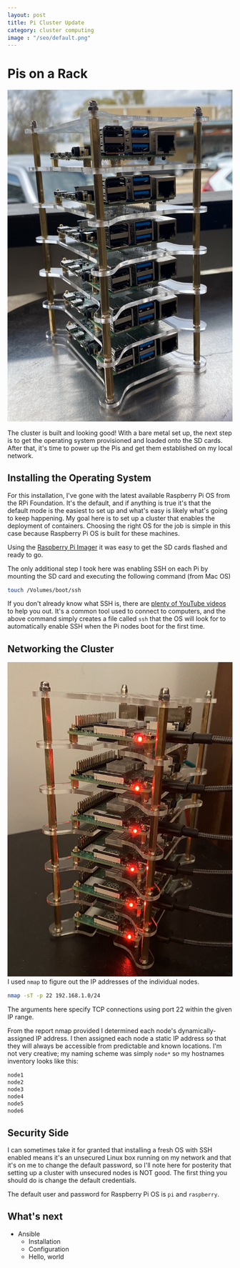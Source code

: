 ```yaml
---
layout: post
title: Pi Cluster Update
category: cluster computing
image : "/seo/default.png"
---
```

# Pis on a Rack

![photo of bare metal pi cluster](/img/pi-cluster-bare-metal.png)

The cluster is built and looking good! With a bare metal set up, the next step is to get the operating system provisioned and loaded onto the SD cards. After that, it's time to power up the Pis and get them established on my local network.

## Installing the Operating System

For this installation, I've gone with the latest available Raspberry Pi OS from the RPi Foundation. It's the default, and if anything is true it's that the default mode is the easiest to set up and what's easy is likely what's going to keep happening. My goal here is to set up a cluster that enables the deployment of containers. Choosing the right OS for the job is simple in this case because Raspberry Pi OS is built for these machines.

Using the [Raspberry Pi Imager](https://www.raspberrypi.org/blog/raspberry-pi-imager-imaging-utility/) it was easy to get the SD cards flashed and ready to go.

The only additional step I took here was enabling SSH on each Pi by mounting the SD card and executing the following command (from Mac OS)

```bash
touch /Volumes/boot/ssh
```

If you don't already know what SSH is, there are [plenty of YouTube videos](https://www.youtube.com/watch?v=ORcvSkgdA58&ab_channel=Computerphile) to help you out. It's a common tool used to connect to computers, and the above command simply creates a file called `ssh` that the OS will look for to automatically enable SSH when the Pi nodes boot for the first time.

## Networking the Cluster

![photo of networked pi cluster](/img/pi-cluster-networked.png)
I used `nmap` to figure out the IP addresses of the individual nodes.

```bash
nmap -sT -p 22 192.168.1.0/24
```

The arguments here specify TCP connections using port 22 within the given IP range.

From the report nmap provided I determined each node's dynamically-assigned IP address. I then assigned each node a static IP address so that they will always be accessible from predictable and known locations. I'm not very creative; my naming scheme was simply `node*` so my hostnames inventory looks like this:

```
node1
node2
node3
node4
node5
node6
```

## Security Side

I can sometimes take it for granted that installing a fresh OS with SSH enabled means it's an unsecured Linux box running on my network and that it's on me to change the default password, so I'll note here for posterity that setting up a cluster with unsecured nodes is NOT good. The first thing you should do is change the default credentials.

The default user and password for Raspberry Pi OS is `pi` and `raspberry`.

## What's next

- Ansible
  - Installation
  - Configuration
  - Hello, world
